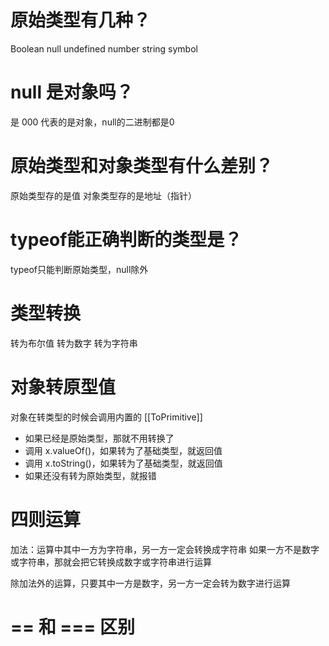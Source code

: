 # 原始类型有几种？
Boolean null undefined number string symbol

# null 是对象吗？
是
000 代表的是对象，null的二进制都是0

# 原始类型和对象类型有什么差别？
原始类型存的是值
对象类型存的是地址（指针）

# typeof能正确判断的类型是？
typeof只能判断原始类型，null除外

# 类型转换
  转为布尔值
  转为数字
  转为字符串

# 对象转原型值
对象在转类型的时候会调用内置的 [[ToPrimitive]]
  - 如果已经是原始类型，那就不用转换了
  - 调用 x.valueOf()，如果转为了基础类型，就返回值
  - 调用 x.toString()，如果转为了基础类型，就返回值
  - 如果还没有转为原始类型，就报错

# 四则运算
  加法：运算中其中一方为字符串，另一方一定会转换成字符串
        如果一方不是数字或字符串，那就会把它转换成数字或字符串进行运算
  
  除加法外的运算，只要其中一方是数字，另一方一定会转为数字进行运算

# == 和 === 区别
  

